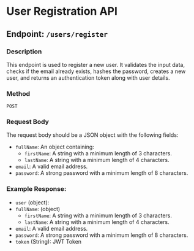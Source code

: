 # User Registration API

## Endpoint: `/users/register`

### Description
This endpoint is used to register a new user. It validates the input data, checks if the email already exists, hashes the password, creates a new user, and returns an authentication token along with user details.

### Method
`POST`

### Request Body
The request body should be a JSON object with the following fields:

- `fullName`: An object containing:
  - `firstName`: A string with a minimum length of 3 characters.
  - `lastName`: A string with a minimum length of 4 characters.
- `email`: A valid email address.
- `password`: A strong password with a minimum length of 8 characters.

### Example Response:
- `user` (object):
- `fullName`: (object)
  - `firstName`: A string with a minimum length of 3 characters.
  - `lastName`: A string with a minimum length of 4 characters.
- `email`: A valid email address.
- `password`: A strong password with a minimum length of 8 characters.
- `token` (String): JWT Token